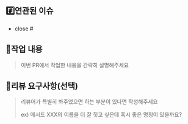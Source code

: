 ## #️⃣연관된 이슈
- close #


## 📝작업 내용

> 이번 PR에서 작업한 내용을 간략히 설명해주세요



## 💬리뷰 요구사항(선택)

> 리뷰어가 특별히 봐주었으면 하는 부분이 있다면 작성해주세요
>
> ex) 메서드 XXX의 이름을 더 잘 짓고 싶은데 혹시 좋은 명칭이 있을까요?